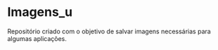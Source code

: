 # Imagens_u

Repositório criado com o objetivo de salvar imagens necessárias para algumas aplicações.
